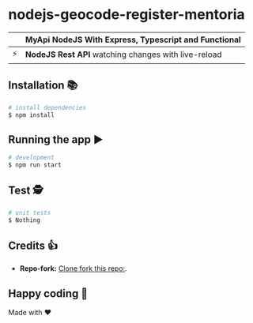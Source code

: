 ﻿# nodejs-geocode-register-mentoria

|     | MyApi NodeJS With Express, Typescript and Functional            |
| --- | --------------------------------------------------------------- |
| ⚡️ | **NodeJS Rest API** watching changes with live-reload |

## Installation 📚

```bash
# install dependencies
$ npm install
```

## Running the app ▶

```bash
# development
$ npm run start
```

<!-- ## Running migrations ▶

```bash
# run migration
$ yarn typeorm migration:run
# create migration
$ yarn migration:create
# revert migration
$ yarn migration:revert
``` -->

## Test 🕵️

```bash
# unit tests
$ Nothing
```

## Credits 👍

- **Repo-fork:** [Clone fork this repo:](https://github.com/DiguyaDeveloper).

## Happy coding 💯

Made with ❤️
